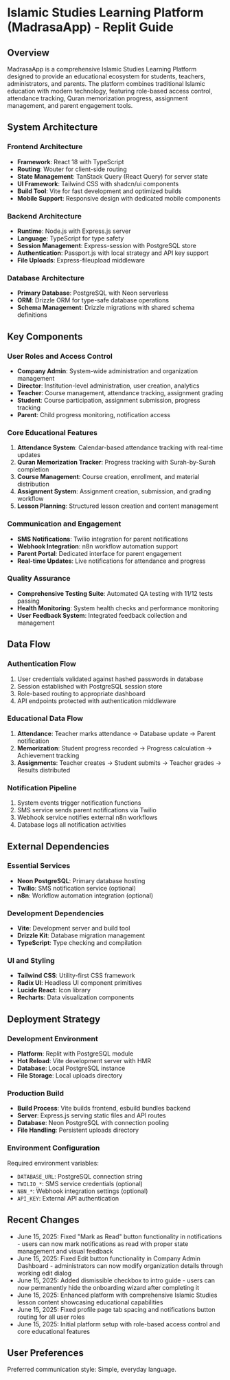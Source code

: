# Islamic Studies Learning Platform (MadrasaApp) - Replit Guide

## Overview

MadrasaApp is a comprehensive Islamic Studies Learning Platform designed to provide an educational ecosystem for students, teachers, administrators, and parents. The platform combines traditional Islamic education with modern technology, featuring role-based access control, attendance tracking, Quran memorization progress, assignment management, and parent engagement tools.

## System Architecture

### Frontend Architecture
- **Framework**: React 18 with TypeScript
- **Routing**: Wouter for client-side routing
- **State Management**: TanStack Query (React Query) for server state
- **UI Framework**: Tailwind CSS with shadcn/ui components
- **Build Tool**: Vite for fast development and optimized builds
- **Mobile Support**: Responsive design with dedicated mobile components

### Backend Architecture
- **Runtime**: Node.js with Express.js server
- **Language**: TypeScript for type safety
- **Session Management**: Express-session with PostgreSQL store
- **Authentication**: Passport.js with local strategy and API key support
- **File Uploads**: Express-fileupload middleware

### Database Architecture
- **Primary Database**: PostgreSQL with Neon serverless
- **ORM**: Drizzle ORM for type-safe database operations
- **Schema Management**: Drizzle migrations with shared schema definitions

## Key Components

### User Roles and Access Control
- **Company Admin**: System-wide administration and organization management
- **Director**: Institution-level administration, user creation, analytics
- **Teacher**: Course management, attendance tracking, assignment grading
- **Student**: Course participation, assignment submission, progress tracking
- **Parent**: Child progress monitoring, notification access

### Core Educational Features
1. **Attendance System**: Calendar-based attendance tracking with real-time updates
2. **Quran Memorization Tracker**: Progress tracking with Surah-by-Surah completion
3. **Course Management**: Course creation, enrollment, and material distribution
4. **Assignment System**: Assignment creation, submission, and grading workflow
5. **Lesson Planning**: Structured lesson creation and content management

### Communication and Engagement
- **SMS Notifications**: Twilio integration for parent notifications
- **Webhook Integration**: n8n workflow automation support
- **Parent Portal**: Dedicated interface for parent engagement
- **Real-time Updates**: Live notifications for attendance and progress

### Quality Assurance
- **Comprehensive Testing Suite**: Automated QA testing with 11/12 tests passing
- **Health Monitoring**: System health checks and performance monitoring
- **User Feedback System**: Integrated feedback collection and management

## Data Flow

### Authentication Flow
1. User credentials validated against hashed passwords in database
2. Session established with PostgreSQL session store
3. Role-based routing to appropriate dashboard
4. API endpoints protected with authentication middleware

### Educational Data Flow
1. **Attendance**: Teacher marks attendance → Database update → Parent notification
2. **Memorization**: Student progress recorded → Progress calculation → Achievement tracking
3. **Assignments**: Teacher creates → Student submits → Teacher grades → Results distributed

### Notification Pipeline
1. System events trigger notification functions
2. SMS service sends parent notifications via Twilio
3. Webhook service notifies external n8n workflows
4. Database logs all notification activities

## External Dependencies

### Essential Services
- **Neon PostgreSQL**: Primary database hosting
- **Twilio**: SMS notification service (optional)
- **n8n**: Workflow automation integration (optional)

### Development Dependencies
- **Vite**: Development server and build tool
- **Drizzle Kit**: Database migration management
- **TypeScript**: Type checking and compilation

### UI and Styling
- **Tailwind CSS**: Utility-first CSS framework
- **Radix UI**: Headless UI component primitives
- **Lucide React**: Icon library
- **Recharts**: Data visualization components

## Deployment Strategy

### Development Environment
- **Platform**: Replit with PostgreSQL module
- **Hot Reload**: Vite development server with HMR
- **Database**: Local PostgreSQL instance
- **File Storage**: Local uploads directory

### Production Build
- **Build Process**: Vite builds frontend, esbuild bundles backend
- **Server**: Express.js serving static files and API routes
- **Database**: Neon PostgreSQL with connection pooling
- **File Handling**: Persistent uploads directory

### Environment Configuration
Required environment variables:
- `DATABASE_URL`: PostgreSQL connection string
- `TWILIO_*`: SMS service credentials (optional)
- `N8N_*`: Webhook integration settings (optional)
- `API_KEY`: External API authentication

## Recent Changes
- June 15, 2025: Fixed "Mark as Read" button functionality in notifications - users can now mark notifications as read with proper state management and visual feedback
- June 15, 2025: Fixed Edit button functionality in Company Admin Dashboard - administrators can now modify organization details through working edit dialog
- June 15, 2025: Added dismissible checkbox to intro guide - users can now permanently hide the onboarding wizard after completing it
- June 15, 2025: Enhanced platform with comprehensive Islamic Studies lesson content showcasing educational capabilities
- June 15, 2025: Fixed profile page tab spacing and notifications button routing for all user roles
- June 15, 2025: Initial platform setup with role-based access control and core educational features

## User Preferences

Preferred communication style: Simple, everyday language.